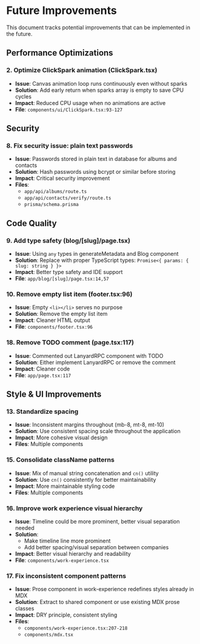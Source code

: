 # Future Improvements

This document tracks potential improvements that can be implemented in the future.

## Performance Optimizations

### 2. Optimize ClickSpark animation (ClickSpark.tsx)
- **Issue**: Canvas animation loop runs continuously even without sparks
- **Solution**: Add early return when sparks array is empty to save CPU cycles
- **Impact**: Reduced CPU usage when no animations are active
- **File**: `components/ui/ClickSpark.tsx:93-127`

## Security

### 8. Fix security issue: plain text passwords
- **Issue**: Passwords stored in plain text in database for albums and contacts
- **Solution**: Hash passwords using bcrypt or similar before storing
- **Impact**: Critical security improvement
- **Files**:
  - `app/api/albums/route.ts`
  - `app/api/contacts/verify/route.ts`
  - `prisma/schema.prisma`

## Code Quality

### 9. Add type safety (blog/[slug]/page.tsx)
- **Issue**: Using `any` types in generateMetadata and Blog component
- **Solution**: Replace with proper TypeScript types: `Promise<{ params: { slug: string } }>`
- **Impact**: Better type safety and IDE support
- **File**: `app/blog/[slug]/page.tsx:14,57`

### 10. Remove empty list item (footer.tsx:96)
- **Issue**: Empty `<li></li>` serves no purpose
- **Solution**: Remove the empty list item
- **Impact**: Cleaner HTML output
- **File**: `components/footer.tsx:96`

### 18. Remove TODO comment (page.tsx:117)
- **Issue**: Commented out LanyardRPC component with TODO
- **Solution**: Either implement LanyardRPC or remove the comment
- **Impact**: Cleaner code
- **File**: `app/page.tsx:117`

## Style & UI Improvements

### 13. Standardize spacing
- **Issue**: Inconsistent margins throughout (mb-8, mt-8, mt-10)
- **Solution**: Use consistent spacing scale throughout the application
- **Impact**: More cohesive visual design
- **Files**: Multiple components

### 15. Consolidate className patterns
- **Issue**: Mix of manual string concatenation and `cn()` utility
- **Solution**: Use `cn()` consistently for better maintainability
- **Impact**: More maintainable styling code
- **Files**: Multiple components

### 16. Improve work experience visual hierarchy
- **Issue**: Timeline could be more prominent, better visual separation needed
- **Solution**:
  - Make timeline line more prominent
  - Add better spacing/visual separation between companies
- **Impact**: Better visual hierarchy and readability
- **File**: `components/work-experience.tsx`

### 17. Fix inconsistent component patterns
- **Issue**: Prose component in work-experience redefines styles already in MDX
- **Solution**: Extract to shared component or use existing MDX prose classes
- **Impact**: DRY principle, consistent styling
- **Files**:
  - `components/work-experience.tsx:207-218`
  - `components/mdx.tsx`
